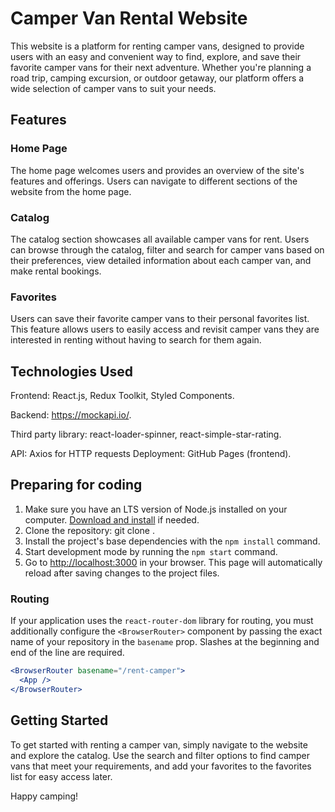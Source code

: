# Camper Van Rental Website

This website is a platform for renting camper vans, designed to provide users
with an easy and convenient way to find, explore, and save their favorite camper
vans for their next adventure. Whether you're planning a road trip, camping
excursion, or outdoor getaway, our platform offers a wide selection of camper
vans to suit your needs.

## Features

### Home Page

The home page welcomes users and provides an overview of the site's features and
offerings. Users can navigate to different sections of the website from the home
page.

### Catalog

The catalog section showcases all available camper vans for rent. Users can
browse through the catalog, filter and search for camper vans based on their
preferences, view detailed information about each camper van, and make rental
bookings.

### Favorites

Users can save their favorite camper vans to their personal favorites list. This
feature allows users to easily access and revisit camper vans they are
interested in renting without having to search for them again.

## Technologies Used

Frontend: React.js, Redux Toolkit, Styled Components.

Backend: https://mockapi.io/.

Third party library: react-loader-spinner, react-simple-star-rating.

API: Axios for HTTP requests Deployment: GitHub Pages (frontend).

## Preparing for coding

1. Make sure you have an LTS version of Node.js installed on your computer.
   [Download and install](https://nodejs.org/en/) if needed.
2. Clone the repository: git clone <repository-url>.
3. Install the project's base dependencies with the `npm install` command.
4. Start development mode by running the `npm start` command.
5. Go to [http://localhost:3000](http://localhost:3000) in your browser. This
   page will automatically reload after saving changes to the project files.

### Routing

If your application uses the `react-router-dom` library for routing, you must
additionally configure the `<BrowserRouter>` component by passing the exact name
of your repository in the `basename` prop. Slashes at the beginning and end of
the line are required.

```jsx
<BrowserRouter basename="/rent-camper">
  <App />
</BrowserRouter>
```

## Getting Started

To get started with renting a camper van, simply navigate to the website and
explore the catalog. Use the search and filter options to find camper vans that
meet your requirements, and add your favorites to the favorites list for easy
access later.

Happy camping!
